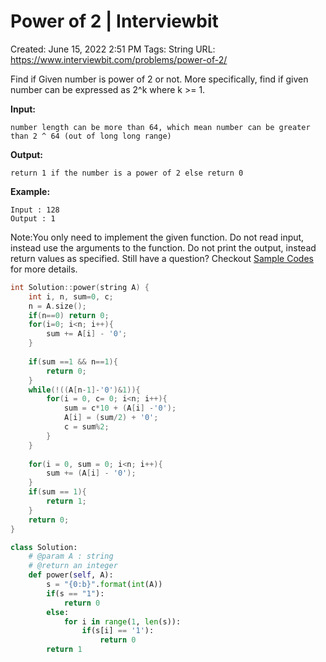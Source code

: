 # Power of 2 | Interviewbit

Created: June 15, 2022 2:51 PM
Tags: String
URL: https://www.interviewbit.com/problems/power-of-2/

Find if Given number is power of 2 or not. 
 More specifically, find if given number can be expressed as 2^k where k >= 1.

**Input:**

```
number length can be more than 64, which mean number can be greater than 2 ^ 64 (out of long long range)

```

**Output:**

```
return 1 if the number is a power of 2 else return 0

```

**Example:**

```
Input : 128
Output : 1

```

Note:You only need to implement the given function. Do not read input, instead use the arguments to the function. Do not print the output, instead return values as specified. Still have a question? Checkout [Sample Codes](https://www.interviewbit.com/pages/sample_codes/) for more details.

```cpp
int Solution::power(string A) {
    int i, n, sum=0, c;
    n = A.size();
    if(n==0) return 0;
    for(i=0; i<n; i++){
        sum += A[i] - '0';
    }
    
    if(sum ==1 && n==1){
        return 0;
    }
    while(!((A[n-1]-'0')&1)){
        for(i = 0, c= 0; i<n; i++){
            sum = c*10 + (A[i] -'0');
            A[i] = (sum/2) + '0';
            c = sum%2;
        }
    }
    
    for(i = 0, sum = 0; i<n; i++){
        sum += (A[i] - '0');
    }
    if(sum == 1){
        return 1;
    }
    return 0;   
}
```

```python
class Solution:
	# @param A : string
	# @return an integer
	def power(self, A):
        s = "{0:b}".format(int(A))
        if(s == "1"):
            return 0
        else:
            for i in range(1, len(s)):
                if(s[i] == '1'):
                    return 0 
        return 1
```